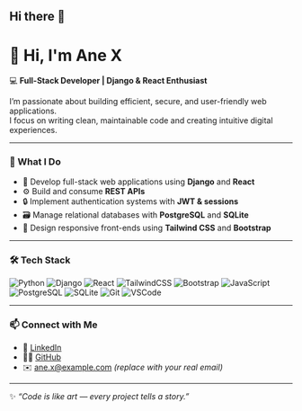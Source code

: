 ## Hi there 👋
# 👋 Hi, I'm Ane X

💻 **Full-Stack Developer | Django & React Enthusiast**

I’m passionate about building efficient, secure, and user-friendly web applications.  
I focus on writing clean, maintainable code and creating intuitive digital experiences.

---

### 🧠 What I Do
- 🧩 Develop full-stack web applications using **Django** and **React**  
- ⚙️ Build and consume **REST APIs**  
- 🔒 Implement authentication systems with **JWT & sessions**  
- 🗃️ Manage relational databases with **PostgreSQL** and **SQLite**  
- 🎨 Design responsive front-ends using **Tailwind CSS** and **Bootstrap**

---

### 🛠️ Tech Stack
![Python](https://img.shields.io/badge/Python-3776AB?style=for-the-badge&logo=python&logoColor=white)
![Django](https://img.shields.io/badge/Django-092E20?style=for-the-badge&logo=django&logoColor=white)
![React](https://img.shields.io/badge/React-20232A?style=for-the-badge&logo=react&logoColor=61DAFB)
![TailwindCSS](https://img.shields.io/badge/Tailwind_CSS-38B2AC?style=for-the-badge&logo=tailwind-css&logoColor=white)
![Bootstrap](https://img.shields.io/badge/Bootstrap-563D7C?style=for-the-badge&logo=bootstrap&logoColor=white)
![JavaScript](https://img.shields.io/badge/JavaScript-F7DF1E?style=for-the-badge&logo=javascript&logoColor=black)
![PostgreSQL](https://img.shields.io/badge/PostgreSQL-316192?style=for-the-badge&logo=postgresql&logoColor=white)
![SQLite](https://img.shields.io/badge/SQLite-07405E?style=for-the-badge&logo=sqlite&logoColor=white)
![Git](https://img.shields.io/badge/Git-F05032?style=for-the-badge&logo=git&logoColor=white)
![VSCode](https://img.shields.io/badge/VS_Code-0078D4?style=for-the-badge&logo=visual-studio-code&logoColor=white)




---

### 📫 Connect with Me
- 💼 [LinkedIn](https://www.linkedin.com/in/anexe-thomas)
- 🧑‍💻 [GitHub](https://github.com/anx090)
- ✉️ ane.x@example.com *(replace with your real email)*  

---

✨ *“Code is like art — every project tells a story.”*

